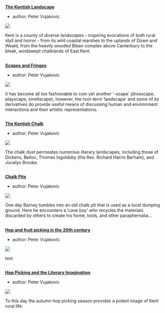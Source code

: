 <param ve-config 
       title="Literary Landscapes"
       banner="images/OasthousesMJC.jpg"
       layout="index">

#

##
**[The Kentish Landscape](/landscape/kentish-landscape)**

- author: Peter Vujakovic

![](https://dev.visual-essays.app/thumbnail?url=https://raw.githubusercontent.com/kent-map/kent/main/landscape/images/XXX.jpg)

Kent is a county of diverse landscapes - inspiring evocations of both rural idyll and horror - from its wild coastal marshes to the uplands of Down and Weald, from the heavily wooded Blean complex above Canterbury to the bleak, windswept chalklands of East Kent.

##
**[Scapes and Fringes](/landscape/scapes-and-)**

- author: Peter Vujakovic

![](https://dev.visual-essays.app/thumbnail?url=https://raw.githubusercontent.com/kent-map/kent/main/landscape/images/XXX.jpg)

It has become all too fashionable to coin yet another ‘-scape’ (drosscape, playscape, smellscape), however, the root-term ‘landscape’ and some of its derivatives do provide useful means of discussing human and environment interactions and their artistic representations.

##
**[The Kentish Chalk](/landscape/kentish-chalk)**

- author: Peter Vujakovic

![](https://dev.visual-essays.app/thumbnail?url=https://raw.githubusercontent.com/kent-map/kent/main/landscape/images/XXX.jpg)

The chalk dust permeates numerous literary landscapes, including those of Dickens, Belloc, Thomas Ingoldsby (the Rev. Richard Harris Barham), and Jocelyn Brooke.

##
**[Chalk Pits](/landscapes/stig)**

- author: Peter Vujakovic

![](https://dev.visual-essays.app/thumbnail?url=https://raw.githubusercontent.com/kent-map/kent/main/landscape/images/XXX.jpg)

One day Barney tumbles into an old chalk pit that is used as a local dumping ground. Here he encounters a ‘cave boy’ who recycles the materials discarded by others to create his home, tools, and other paraphernalia...
 
##
**[Hop and fruit picking in the 20th century](/landscapes/20c-encounters-with-others)**

- author: Peter Vujakovic

![](https://dev.visual-essays.app/thumbnail?url=https://raw.githubusercontent.com/kent-map/kent/main/landscape/images/XXX.jpg)

text
 
##
**[Hop Picking and the Literary Imagination](/landscapes/stig)**

- author: Peter Vujakovic

![](https://dev.visual-essays.app/thumbnail?url=https://raw.githubusercontent.com/kent-map/kent/main/landscape/images/XXX.jpg)

To this day the autumn hop picking season provides a potent image of Kent rural life. 


